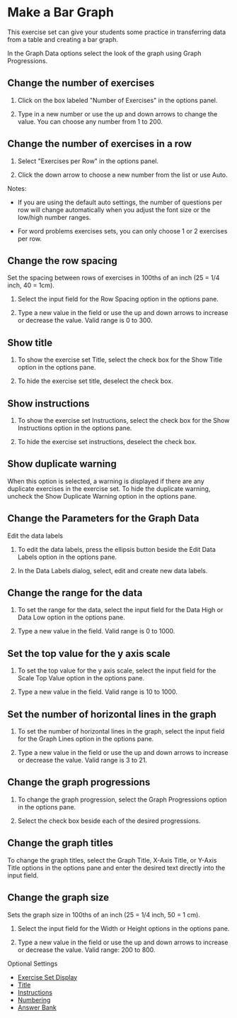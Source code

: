 # Make a Bar Graph

This exercise set can give your students some practice in transferring data from a table and creating a bar graph.

In the Graph Data options select the look of the graph using Graph Progressions.

## Change the number of exercises

1. Click on the box labeled "Number of Exercises" in the options panel.

2. Type in a new number or use the up and down arrows to change the value. You can choose any number from 1 to 200.

## Change the number of exercises in a row

1. Select "Exercises per Row" in the options panel.

2. Click the down arrow to choose a new number from the list or use Auto.

Notes:

- If you are using the default auto settings, the number of questions per row will change automatically when you adjust the font size or the low/high number ranges.

- For word problems exercises sets, you can only choose 1 or 2 exercises per row.

## Change the row spacing

Set the spacing between rows of exercises in 100ths of an inch (25 = 1/4 inch, 40 = 1cm).

1. Select the input field for the Row Spacing option in the options pane.

2. Type a new value in the field or use the up and down arrows to increase or decrease the value. Valid range is 0 to 300.

## Show title

1. To show the exercise set Title, select the check box for the Show Title option in the options pane.

2. To hide the exercise set title, deselect the check box.

## Show instructions

1. To show the exercise set Instructions, select the check box for the Show Instructions option in the options pane.

2. To hide the exercise set instructions, deselect the check box.

## Show duplicate warning

When this option is selected, a warning is displayed if there are any duplicate exercises in the exercise set. To hide the duplicate warning, uncheck the Show Duplicate Warning option in the options pane.
## Change the Parameters for the Graph Data
Edit the data labels

1. To edit the data labels, press the ellipsis button beside the Edit Data Labels option in the options pane.

2. In the Data Labels dialog, select, edit and create new data labels.

## Change the range for the data

1. To set the range for the data, select the input field for the Data High or Data Low option in the options pane.

2. Type a new value in the field. Valid range is 0 to 1000.

## Set the top value for the y axis scale

1. To set the top value for the y axis scale, select the input field for the Scale Top Value option in the options pane.

2. Type a new value in the field. Valid range is 10 to 1000.

## Set the number of horizontal lines in the graph

1. To set the number of horizontal lines in the graph, select the input field for the Graph Lines option in the options pane.

2. Type a new value in the field or use the up and down arrows to increase or decrease the value. Valid range is 3 to 21.

## Change the graph progressions

1. To change the graph progression, select the Graph Progressions option in the options pane.

2. Select the check box beside each of the desired progressions.

## Change the graph titles

To change the graph titles, select the Graph Title, X-Axis Title, or Y-Axis Title options in the options pane and enter the desired text directly into the input field.

## Change the graph size

Sets the graph size in 100ths of an inch (25 = 1/4 inch, 50 = 1 cm).

1. Select the input field for the Width or Height options in the options pane.

2. Type a new value in the field or use the up and down arrows to increase or decrease the value. Valid range: 200 to 800.

Optional Settings

- [Exercise Set Display](../../options/exercise-set-display-options.md)
- [Title](../../options/title-display-options.md)
- [Instructions](../../options/instructions-display-options.md)
- [Numbering](../../options/numbering-display-options.md)
- [Answer Bank](../../options/answer-bank-display-options.md)